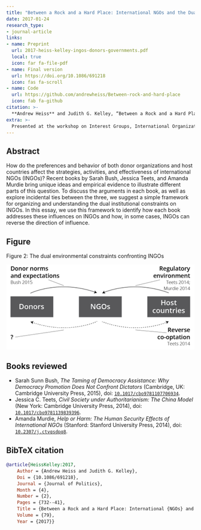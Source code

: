 ```yaml
---
title: "Between a Rock and a Hard Place: International NGOs and the Dual Pressures of Donors and Host Governments"
date: 2017-01-24
research_type: 
- journal-article
links:
- name: Preprint
  url: 2017-heiss-kelley-ingos-donors-governments.pdf
  local: true
  icon: far fa-file-pdf
- name: Final version
  url: https://doi.org/10.1086/691218
  icon: fas fa-scroll
- name: Code
  url: https://github.com/andrewheiss/Between-rock-and-hard-place
  icon: fab fa-github
citation: >-
  **Andrew Heiss** and Judith G. Kelley, “Between a Rock and a Hard Place: International NGOs and the Dual Pressures of Donors and Host Governments,” *Journal of Politics* 79, no. 2 (April 2017): 732–41, doi: [`10.1086/691218`](http://doi.org/10.1086/691218).
extra: >-
  Presented at the workshop on Interest Groups, International Organizations, and Global Problem-Solving Capacity, Stockholm University, Sweden, June 2018, organized by Elizabeth Bloodgood and Lisa Dellmuth
---
```


## Abstract

How do the preferences and behavior of both donor organizations and host countries affect the strategies, activities, and effectiveness of international NGOs (INGOs)? Recent books by Sarah Bush, Jessica Teets, and Amanda Murdie bring unique ideas and empirical evidence to illustrate different parts of this question. To discuss the arguments in each book, as well as explore incidental ties between the three, we suggest a simple framework for organizing and understanding the dual institutional constraints on INGOs. In this essay, we use this framework to identify how each book addresses these influences on INGOs and how, in some cases, INGOs can reverse the direction of influence.


## Figure

Figure 2: The dual environmental constraints confronting INGOs

![Figure 2: The dual environmental constraints confronting INGOs](jop-16_fig2.png)


## Books reviewed

- Sarah Sunn Bush, *The Taming of Democracy Assistance: Why Democracy Promotion Does Not Confront Dictators* (Cambridge, UK: Cambridge University Press, 2015), doi: [`10.1017/cbo9781107706934`](https://doi.org/10.1017/cbo9781107706934).
- Jessica C. Teets, *Civil Society under Authoritarianism: The China Model* (New York: Cambridge University Press, 2014), doi: [`10.1017/cbo9781139839396`](https://doi.org/10.1017/cbo9781139839396).
- Amanda Murdie, *Help or Harm: The Human Security Effects of International NGOs* (Stanford: Stanford University Press, 2014), doi: [`10.2307/j.ctvqsdpq8`](https://doi.org/10.2307/j.ctvqsdpq8).


## BibTeX citation

```bibtex
@article{HeissKelley:2017,
    Author = {Andrew Heiss and Judith G. Kelley},
    Doi = {10.1086/691218},
    Journal = {Journal of Politics},
    Month = {4},
    Number = {2},
    Pages = {732--41},
    Title = {Between a Rock and a Hard Place: International {NGOs} and the Dual Pressures of Donors and Host Governments},
    Volume = {79},
    Year = {2017}}
```
